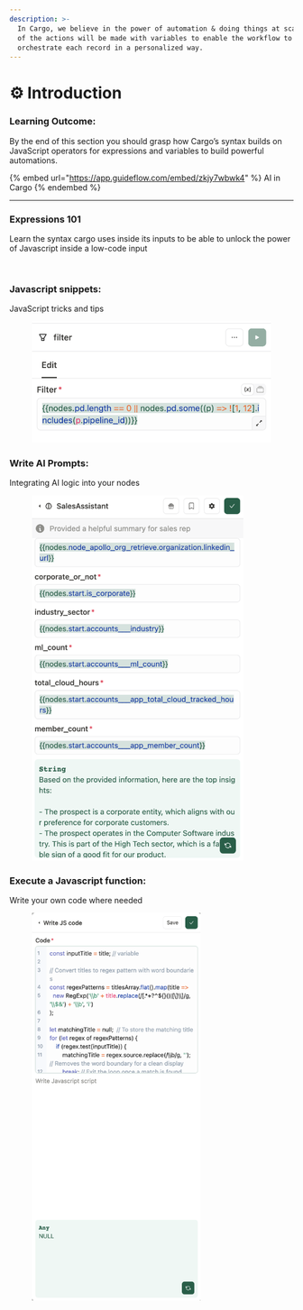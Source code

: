 ```yaml
---
description: >-
  In Cargo, we believe in the power of automation & doing things at scale. Most
  of the actions will be made with variables to enable the workflow to
  orchestrate each record in a personalized way.
---
```


# ⚙ Introduction

### **Learning Outcome:**&#x20;

By the end of this section you should grasp how Cargo’s syntax builds on JavaScript operators for expressions and variables to build powerful automations.

{% embed url="https://app.guideflow.com/embed/zkjy7wbwk4" %}
AI in Cargo
{% endembed %}

***

### **Expressions 101**

Learn the syntax cargo uses inside its inputs to be able to unlock the power of Javascript inside a low-code input&#x20;

<figure><img src="../.gitbook/assets/Capture d’écran 2023-05-08 à 15.44.21.png" alt=""><figcaption></figcaption></figure>



### **Javascript snippets:**&#x20;

JavaScript tricks and tips

<figure><img src="../.gitbook/assets/Screenshot 2023-10-16 at 12.32.16.png" alt=""><figcaption></figcaption></figure>

### **Write AI Prompts:**&#x20;

Integrating AI logic into your nodes

<figure><img src="../.gitbook/assets/Screenshot 2023-10-16 at 12.48.38.png" alt="" width="375"><figcaption></figcaption></figure>

### **Execute a Javascript function:**&#x20;

Write your own code where needed

<figure><img src="../.gitbook/assets/Screenshot 2023-10-16 at 10.16.35.png" alt="" width="299"><figcaption></figcaption></figure>

&#x20;

